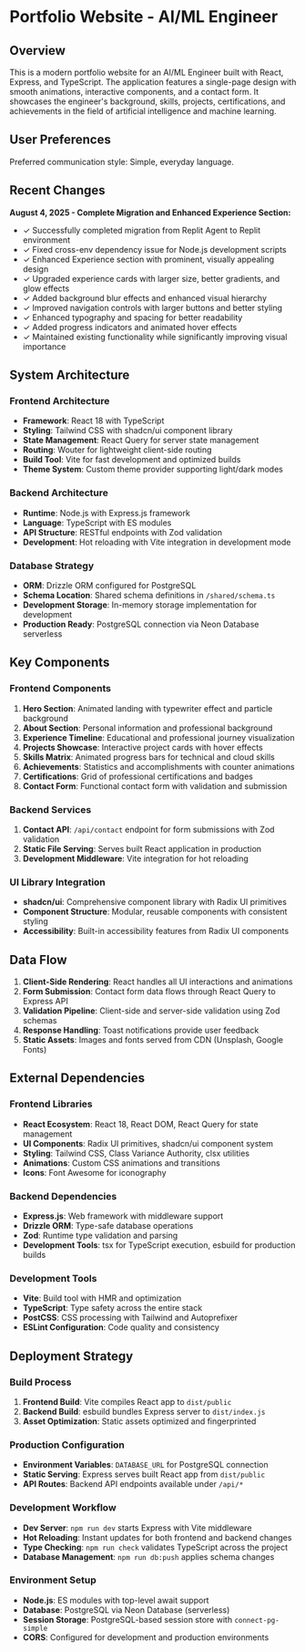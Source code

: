 # Portfolio Website - AI/ML Engineer

## Overview

This is a modern portfolio website for an AI/ML Engineer built with React, Express, and TypeScript. The application features a single-page design with smooth animations, interactive components, and a contact form. It showcases the engineer's background, skills, projects, certifications, and achievements in the field of artificial intelligence and machine learning.

## User Preferences

Preferred communication style: Simple, everyday language.

## Recent Changes

**August 4, 2025 - Complete Migration and Enhanced Experience Section:**
- ✓ Successfully completed migration from Replit Agent to Replit environment
- ✓ Fixed cross-env dependency issue for Node.js development scripts
- ✓ Enhanced Experience section with prominent, visually appealing design
- ✓ Upgraded experience cards with larger size, better gradients, and glow effects
- ✓ Added background blur effects and enhanced visual hierarchy
- ✓ Improved navigation controls with larger buttons and better styling
- ✓ Enhanced typography and spacing for better readability
- ✓ Added progress indicators and animated hover effects
- ✓ Maintained existing functionality while significantly improving visual importance

## System Architecture

### Frontend Architecture
- **Framework**: React 18 with TypeScript
- **Styling**: Tailwind CSS with shadcn/ui component library
- **State Management**: React Query for server state management
- **Routing**: Wouter for lightweight client-side routing
- **Build Tool**: Vite for fast development and optimized builds
- **Theme System**: Custom theme provider supporting light/dark modes

### Backend Architecture
- **Runtime**: Node.js with Express.js framework
- **Language**: TypeScript with ES modules
- **API Structure**: RESTful endpoints with Zod validation
- **Development**: Hot reloading with Vite integration in development mode

### Database Strategy
- **ORM**: Drizzle ORM configured for PostgreSQL
- **Schema Location**: Shared schema definitions in `/shared/schema.ts`
- **Development Storage**: In-memory storage implementation for development
- **Production Ready**: PostgreSQL connection via Neon Database serverless

## Key Components

### Frontend Components
1. **Hero Section**: Animated landing with typewriter effect and particle background
2. **About Section**: Personal information and professional background
3. **Experience Timeline**: Educational and professional journey visualization
4. **Projects Showcase**: Interactive project cards with hover effects
5. **Skills Matrix**: Animated progress bars for technical and cloud skills
6. **Achievements**: Statistics and accomplishments with counter animations
7. **Certifications**: Grid of professional certifications and badges
8. **Contact Form**: Functional contact form with validation and submission

### Backend Services
1. **Contact API**: `/api/contact` endpoint for form submissions with Zod validation
2. **Static File Serving**: Serves built React application in production
3. **Development Middleware**: Vite integration for hot reloading

### UI Library Integration
- **shadcn/ui**: Comprehensive component library with Radix UI primitives
- **Component Structure**: Modular, reusable components with consistent styling
- **Accessibility**: Built-in accessibility features from Radix UI components

## Data Flow

1. **Client-Side Rendering**: React handles all UI interactions and animations
2. **Form Submission**: Contact form data flows through React Query to Express API
3. **Validation Pipeline**: Client-side and server-side validation using Zod schemas
4. **Response Handling**: Toast notifications provide user feedback
5. **Static Assets**: Images and fonts served from CDN (Unsplash, Google Fonts)

## External Dependencies

### Frontend Libraries
- **React Ecosystem**: React 18, React DOM, React Query for state management
- **UI Components**: Radix UI primitives, shadcn/ui component system
- **Styling**: Tailwind CSS, Class Variance Authority, clsx utilities
- **Animations**: Custom CSS animations and transitions
- **Icons**: Font Awesome for iconography

### Backend Dependencies
- **Express.js**: Web framework with middleware support
- **Drizzle ORM**: Type-safe database operations
- **Zod**: Runtime type validation and parsing
- **Development Tools**: tsx for TypeScript execution, esbuild for production builds

### Development Tools
- **Vite**: Build tool with HMR and optimization
- **TypeScript**: Type safety across the entire stack
- **PostCSS**: CSS processing with Tailwind and Autoprefixer
- **ESLint Configuration**: Code quality and consistency

## Deployment Strategy

### Build Process
1. **Frontend Build**: Vite compiles React app to `dist/public`
2. **Backend Build**: esbuild bundles Express server to `dist/index.js`
3. **Asset Optimization**: Static assets optimized and fingerprinted

### Production Configuration
- **Environment Variables**: `DATABASE_URL` for PostgreSQL connection
- **Static Serving**: Express serves built React app from `dist/public`
- **API Routes**: Backend API endpoints available under `/api/*`

### Development Workflow
- **Dev Server**: `npm run dev` starts Express with Vite middleware
- **Hot Reloading**: Instant updates for both frontend and backend changes
- **Type Checking**: `npm run check` validates TypeScript across the project
- **Database Management**: `npm run db:push` applies schema changes

### Environment Setup
- **Node.js**: ES modules with top-level await support
- **Database**: PostgreSQL via Neon Database (serverless)
- **Session Storage**: PostgreSQL-based session store with `connect-pg-simple`
- **CORS**: Configured for development and production environments